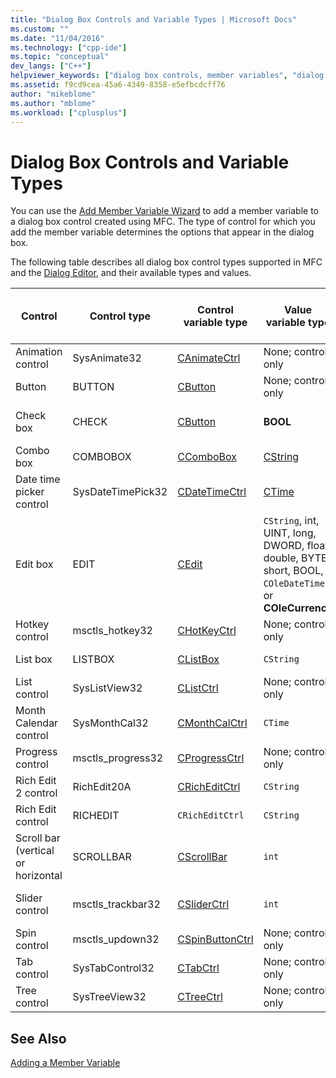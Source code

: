 ```yaml
---
title: "Dialog Box Controls and Variable Types | Microsoft Docs"
ms.custom: ""
ms.date: "11/04/2016"
ms.technology: ["cpp-ide"]
ms.topic: "conceptual"
dev_langs: ["C++"]
helpviewer_keywords: ["dialog box controls, member variables", "dialog box controls, variable types", "variables, dialog box control member variables"]
ms.assetid: f9cd9cea-45a6-4349-8358-e5efbcdcff76
author: "mikeblome"
ms.author: "mblome"
ms.workload: ["cplusplus"]
---
```

# Dialog Box Controls and Variable Types
You can use the [Add Member Variable Wizard](../ide/add-member-variable-wizard.md) to add a member variable to a dialog box control created using MFC. The type of control for which you add the member variable determines the options that appear in the dialog box.  
  
 The following table describes all dialog box control types supported in MFC and the [Dialog Editor](../windows/dialog-editor.md), and their available types and values.  
  
|Control|Control type|Control variable type|Value variable type|Min/max values (value type only)|  
|-------------|------------------|---------------------------|-------------------------|-----------------------------------------|  
|Animation control|SysAnimate32|[CAnimateCtrl](../mfc/reference/canimatectrl-class.md)|None; control only|N/A|  
|Button|BUTTON|[CButton](../mfc/reference/cbutton-class.md)|None; control only|N/A|  
|Check box|CHECK|[CButton](../mfc/reference/cbutton-class.md)|**BOOL**|Min value/Max value|  
|Combo box|COMBOBOX|[CComboBox](../mfc/reference/ccombobox-class.md)|[CString](../atl-mfc-shared/reference/cstringt-class.md)|Max characters|  
|Date time picker control|SysDateTimePick32|[CDateTimeCtrl](../mfc/reference/cdatetimectrl-class.md)|[CTime](../atl-mfc-shared/reference/ctime-class.md)|Min value/max value|  
|Edit box|EDIT|[CEdit](../mfc/reference/cedit-class.md)|`CString`, int, UINT, long, DWORD, float, double, BYTE, short, BOOL, `COleDateTime`, or **COleCurrency**|Min value/max value; some support max characters|  
|Hotkey control|msctls_hotkey32|[CHotKeyCtrl](../mfc/reference/chotkeyctrl-class.md)|None; control only|N/A|  
|List box|LISTBOX|[CListBox](../mfc/reference/clistbox-class.md)|`CString`|Max characters|  
|List control|SysListView32|[CListCtrl](../mfc/reference/clistctrl-class.md)|None; control only|N/A|  
|Month Calendar control|SysMonthCal32|[CMonthCalCtrl](../mfc/reference/cmonthcalctrl-class.md)|`CTime`|Min value/max value|  
|Progress control|msctls_progress32|[CProgressCtrl](../mfc/reference/cprogressctrl-class.md)|None; control only|N/A|  
|Rich Edit 2 control|RichEdit20A|[CRichEditCtrl](../mfc/reference/cricheditctrl-class.md)|`CString`|Max characters|  
|Rich Edit control|RICHEDIT|`CRichEditCtrl`|`CString`|Max characters|  
|Scroll bar (vertical or horizontal|SCROLLBAR|[CScrollBar](../mfc/reference/cscrollbar-class.md)|`int`|Min value/max value|  
|Slider control|msctls_trackbar32|[CSliderCtrl](../mfc/reference/csliderctrl-class.md)|`int`|Min value/max value|  
|Spin control|msctls_updown32|[CSpinButtonCtrl](../mfc/reference/cspinbuttonctrl-class.md)|None; control only|N/A|  
|Tab control|SysTabControl32|[CTabCtrl](../mfc/reference/ctabctrl-class.md)|None; control only|N/A|  
|Tree control|SysTreeView32|[CTreeCtrl](../mfc/reference/ctreectrl-class.md)|None; control only|N/A|  
  
## See Also  
 [Adding a Member Variable](../ide/adding-a-member-variable-visual-cpp.md)